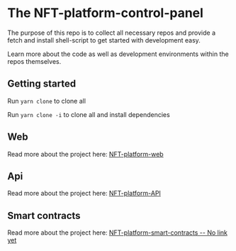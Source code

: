 # The NFT-platform-control-panel

The purpose of this repo is to collect all necessary repos and provide a fetch and install shell-script to get started with development easy.

Learn more about the code as well as development environments within the repos themselves.

## Getting started

Run `yarn clone` to clone all

Run `yarn clone -i` to clone all and install dependencies

## Web

Read more about the project here:
[NFT-platform-web](https://github.com/magnuslundstrom/nft-platform-web/)

## Api

Read more about the project here:
[NFT-platform-API](https://github.com/magnuslundstrom/nft-platform-api/)

## Smart contracts

Read more about the project here:
[NFT-platform-smart-contracts -- No link yet]()
